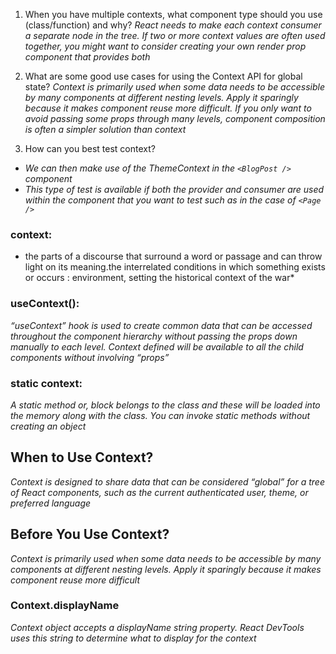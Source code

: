 1. When you have multiple contexts, what component type should you use (class/function) and why?
*React needs to make each context consumer a separate node in the tree. If two or more context values are often used together, you might want to consider creating your own render prop component that provides both*

2. What are some good use cases for using the Context API for global state?
*Context is primarily used when some data needs to be accessible by many components at different nesting levels. Apply it sparingly because it makes component reuse more difficult. If you only want to avoid passing some props through many levels, component composition is often a simpler solution than context*

3. How can you best test context?
- *We can then make use of the ThemeContext in the `<BlogPost />` component*
- *This type of test is available if both the provider and consumer are used within the component that you want to test such as in the case of `<Page />`*

### context:
* the parts of a discourse that surround a word or passage and can throw light on its meaning.the interrelated conditions in which something exists or occurs : environment, setting the historical context of the war*

### useContext():
*“useContext” hook is used to create common data that can be accessed throughout the component hierarchy without passing the props down manually to each level. Context defined will be available to all the child components without involving “props”*

### static context:
*A static method or, block belongs to the class and these will be loaded into the memory along with the class. You can invoke static methods without creating an object*

## When to Use Context?

*Context is designed to share data that can be considered “global” for a tree of React components, such as the current authenticated user, theme, or preferred language*

## Before You Use Context?

*Context is primarily used when some data needs to be accessible by many components at different nesting levels. Apply it sparingly because it makes component reuse more difficult*

### Context.displayName
*Context object accepts a displayName string property. React DevTools uses this string to determine what to display for the context*